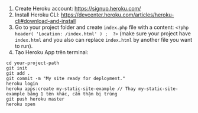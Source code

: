 1. Create Heroku account: https://signup.heroku.com/
2. Install Heroku CLI: https://devcenter.heroku.com/articles/heroku-cli#download-and-install
3. Go to your project folder and create ```index.php``` file with a content: ```<?php header( 'Location: /index.html' ) ;  ?>``` (make sure your project have ```index.html``` and you also can replace ```index.html``` by another file you want to run).
4. Tạo Heroku App trên terminal:
```
cd your-project-path
git init
git add .
git commit -m "My site ready for deployment."
heroku login
heroku apps:create my-static-site-example // Thay my-static-site-example bằng 1 tên khác, cẩn thận bị trùng
git push heroku master
heroku open
```
